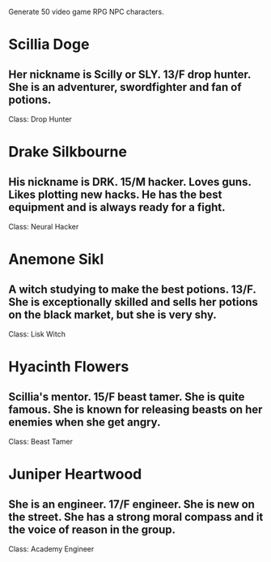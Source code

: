 Generate 50 video game RPG NPC characters.

# Scillia Doge
## Her nickname is Scilly or SLY. 13/F drop hunter. She is an adventurer, swordfighter and fan of potions.
Class: Drop Hunter

# Drake Silkbourne
## His nickname is DRK. 15/M hacker. Loves guns. Likes plotting new hacks. He has the best equipment and is always ready for a fight.
Class: Neural Hacker

# Anemone Sikl
## A witch studying to make the best potions. 13/F. She is exceptionally skilled and sells her potions on the black market, but she is very shy.
Class: Lisk Witch

# Hyacinth Flowers
## Scillia's mentor. 15/F beast tamer. She is quite famous. She is known for releasing beasts on her enemies when she get angry.
Class: Beast Tamer

# Juniper Heartwood
## She is an engineer. 17/F engineer. She is new on the street. She has a strong moral compass and it the voice of reason in the group.
Class: Academy Engineer